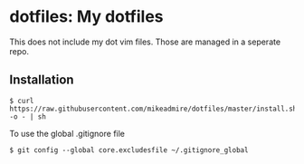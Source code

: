 # dotfiles: My dotfiles

This does not include my dot vim files. Those are managed
in a seperate repo.

## Installation

    $ curl https://raw.githubusercontent.com/mikeadmire/dotfiles/master/install.sh -o - | sh

To use the global .gitignore file

    $ git config --global core.excludesfile ~/.gitignore_global


